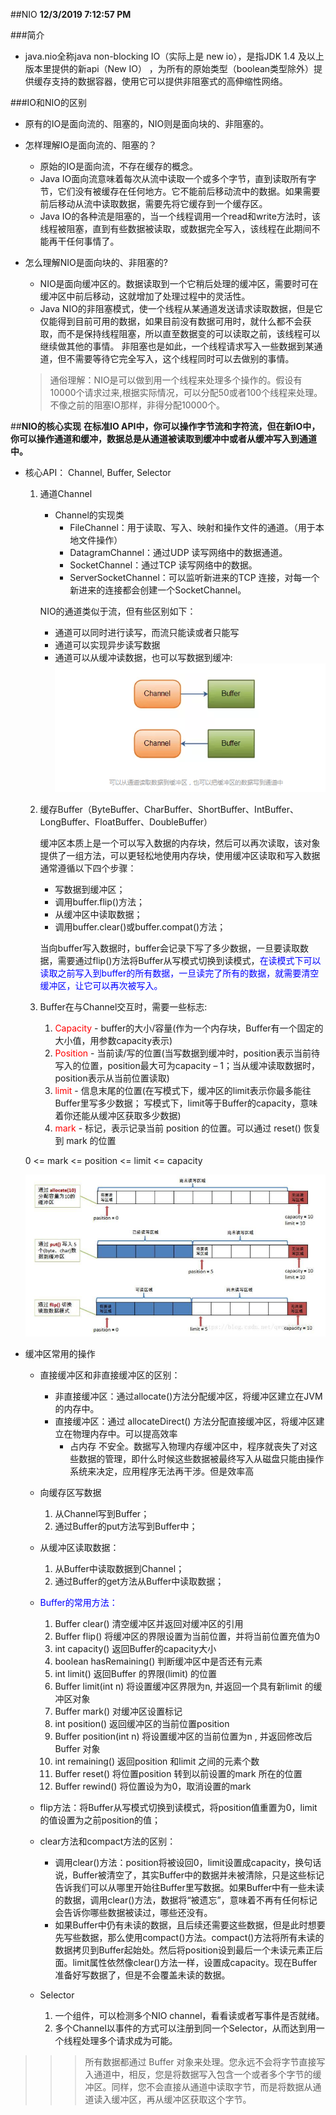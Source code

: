 ##NIO
**12/3/2019 7:12:57 PM** 

###简介
* java.nio全称java non-blocking IO（实际上是 new io），是指JDK 1.4 及以上版本里提供的新api（New IO） ，为所有的原始类型（boolean类型除外）提供缓存支持的数据容器，使用它可以提供非阻塞式的高伸缩性网络。

###IO和NIO的区别
* 原有的IO是面向流的、阻塞的，NIO则是面向块的、非阻塞的。
* 怎样理解IO是面向流的、阻塞的？   
	* 原始的IO是面向流，不存在缓存的概念。
	* Java IO面向流意味着每次从流中读取一个或多个字节，直到读取所有字节，它们没有被缓存在任何地方。它不能前后移动流中的数据。如果需要前后移动从流中读取数据，需要先将它缓存到一个缓存区。
	* Java IO的各种流是阻塞的，当一个线程调用一个read和write方法时，该线程被阻塞，直到有些数据被读取，或数据完全写入，该线程在此期间不能再干任何事情了。  

* 怎么理解NIO是面向块的、非阻塞的?
	* NIO是面向缓冲区的。数据读取到一个它稍后处理的缓冲区，需要时可在缓冲区中前后移动，这就增加了处理过程中的灵活性。
	* Java NIO的非阻塞模式，使一个线程从某通道发送请求读取数据，但是它仅能得到目前可用的数据，如果目前没有数据可用时，就什么都不会获取，而不是保持线程阻塞，所以直至数据变的可以读取之前，该线程可以继续做其他的事情。 非阻塞也是如此，一个线程请求写入一些数据到某通道，但不需要等待它完全写入，这个线程同时可以去做别的事情。
	>通俗理解：NIO是可以做到用一个线程来处理多个操作的。假设有10000个请求过来,根据实际情况，可以分配50或者100个线程来处理。不像之前的阻塞IO那样，非得分配10000个。

##**NIO的核心实现**
**在标准IO API中，你可以操作字节流和字符流，但在新IO中，你可以操作通道和缓冲，数据总是从通道被读取到缓冲中或者从缓冲写入到通道中。**

* 核心API： Channel, Buffer, Selector  

	1. 通道Channel  
		* Channel的实现类
			* FileChannel：用于读取、写入、映射和操作文件的通道。（用于本地文件操作）
			* DatagramChannel：通过UDP 读写网络中的数据通道。
			* SocketChannel：通过TCP 读写网络中的数据。
			* ServerSocketChannel：可以监听新进来的TCP 连接，对每一个新进来的连接都会创建一个SocketChannel。   

		NIO的通道类似于流，但有些区别如下：
		* 通道可以同时进行读写，而流只能读或者只能写
		* 通道可以实现异步读写数据
		* 通道可以从缓冲读数据，也可以写数据到缓冲: 
		![](image/NIO2.png)

	2. 缓存Buffer（ByteBuffer、CharBuffer、ShortBuffer、IntBuffer、LongBuffer、FloatBuffer、DoubleBuffer）

		缓冲区本质上是一个可以写入数据的内存块，然后可以再次读取，该对象提供了一组方法，可以更轻松地使用内存块，使用缓冲区读取和写入数据通常遵循以下四个步骤：  
		* 写数据到缓冲区；
		* 调用buffer.flip()方法；
		* 从缓冲区中读取数据；
		* 调用buffer.clear()或buffer.compat()方法；  
		  
		当向buffer写入数据时，buffer会记录下写了多少数据，一旦要读取数据，需要通过flip()方法将Buffer从写模式切换到读模式，<font color="blue">在读模式下可以读取之前写入到buffer的所有数据，一旦读完了所有的数据，就需要清空缓冲区，让它可以再次被写入。</font>

	3. Buffer在与Channel交互时，需要一些标志:  
		1. <font color="red">Capacity</font> - buffer的大小/容量(作为一个内存块，Buffer有一个固定的大小值，用参数capacity表示)
		2. <font color="red">Position​</font> - 当前读/写的位置(当写数据到缓冲时，position表示当前待写入的位置，position最大可为capacity – 1；当从缓冲读取数据时，position表示从当前位置读取)
		3. <font color="red">limit</font> - 信息末尾的位置(在写模式下，缓冲区的limit表示你最多能往Buffer里写多少数据； 写模式下，limit等于Buffer的capacity，意味着你还能从缓冲区获取多少数据)
		4. <font color="red">mark</font> - 标记，表示记录当前 position 的位置。可以通过 reset() 恢复到 mark 的位置
		
		
 	0 <= mark <= position <= limit <= capacity
	
	![](image/NIO5.png)
* 缓冲区常用的操作
	* 直接缓冲区和非直接缓冲区的区别：
		* 非直接缓冲区：通过allocate()方法分配缓冲区，将缓冲区建立在JVM的内存中。
		* 直接缓冲区：通过 allocateDirect() 方法分配直接缓冲区，将缓冲区建立在物理内存中。可以提高效率
			* 占内存 不安全。数据写入物理内存缓冲区中，程序就丧失了对这些数据的管理，即什么时候这些数据被最终写入从磁盘只能由操作系统来决定，应用程序无法再干涉。但是效率高
	* 向缓存区写数据
		1. 从Channel写到Buffer；
		2. 通过Buffer的put方法写到Buffer中；
	* 从缓冲区读取数据：
		1. 从Buffer中读取数据到Channel；
		2. 通过Buffer的get方法从Buffer中读取数据；
	* <font color="blue">Buffer的常用方法：</font>
		1. Buffer clear()	清空缓冲区并返回对缓冲区的引用
		2. Buffer flip()	将缓冲区的界限设置为当前位置，并将当前位置充值为0
		3. int capacity()	返回Buffer的capacity大小
		4. boolean hasRemaining()	判断缓冲区中是否还有元素
		5. int limit()	返回Buffer 的界限(limit) 的位置
		6. Buffer limit(int n)	将设置缓冲区界限为n, 并返回一个具有新limit 的缓冲区对象
		7. Buffer mark()	对缓冲区设置标记
		8. int position()	返回缓冲区的当前位置position
		9. Buffer position(int n)	将设置缓冲区的当前位置为n , 并返回修改后Buffer 对象
		10. int remaining()	返回position 和limit 之间的元素个数
		11. Buffer reset()	将位置position 转到以前设置的mark 所在的位置
		11. Buffer rewind()	 将位置设为为0，取消设置的mark
		
	* flip方法：将Buffer从写模式切换到读模式，将position值重置为0，limit的值设置为之前position的值；
	* clear方法和compact方法的区别：
		* 调用clear()方法：position将被设回0，limit设置成capacity，换句话说，Buffer被清空了，其实Buffer中的数据并未被清除，只是这些标记告诉我们可以从哪里开始往Buffer里写数据。如果Buffer中有一些未读的数据，调用clear()方法，数据将“被遗忘”，意味着不再有任何标记会告诉你哪些数据被读过，哪些还没有。
		* 如果Buffer中仍有未读的数据，且后续还需要这些数据，但是此时想要先写些数据，那么使用compact()方法。compact()方法将所有未读的数据拷贝到Buffer起始处。然后将position设到最后一个未读元素正后面。limit属性依然像clear()方法一样，设置成capacity。现在Buffer准备好写数据了，但是不会覆盖未读的数据。
	* Selector
		1. 一个组件，可以检测多个NIO channel，看看读或者写事件是否就绪。
		2. 多个Channel以事件的方式可以注册到同一个Selector，从而达到用一个线程处理多个请求成为可能。

>>>所有数据都通过 Buffer 对象来处理。您永远不会将字节直接写入通道中，相反，您是将数据写入包含一个或者多个字节的缓冲区。同样，您不会直接从通道中读取字节，而是将数据从通道读入缓冲区，再从缓冲区获取这个字节。

